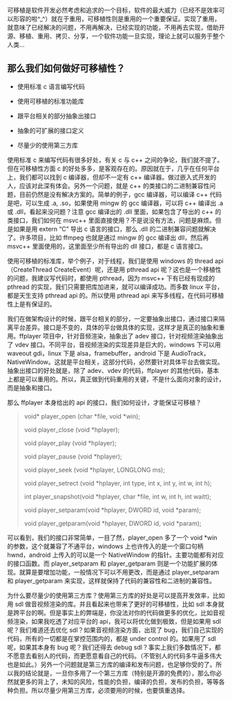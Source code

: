 可移植是软件开发必然考虑和追求的一个目标，软件的最大威力（已经不是效率可以形容的啦^_^）就在于重用，可移植性则是重用的一个重要保证。实现了重用，就意味了已经解决的问题，不用再解决，已经实现的功能，不用再去实现，借助开源、移植、重用、拷贝、分享，一个软件功能一旦实现，理论上就可以服务于整个人类...

## 那么我们如何做好可移植性？

* 使用标准 c 语言编写代码

* 使用可移植的标准功能库

* 跟平台相关的部分抽象出接口

* 抽象的可扩展的接口定义

* 尽量少的使用第三方库

使用标准 c 来编写代码有很多好处，有关 c 与 c++ 之间的争论，我们就不提了。但在可移植性方面 c 的好处多多，是客观存在的。原因就在于，几乎在任何平台上，我们都可以找到 c 编译器，但却不一定有 c++ 编译器。做过嵌入式开发的人，应该对此深有体会。另外一个问题，就是 c++ 的类接口的二进制兼容性问题，目前仍然是没有解决方案的。简单的例子，gcc 编译器，可以编译 c++ 代码是吧，可以生成 .a, .so，如果使用 mingw 的 gcc 编译器，可以将 c++ 编译出 .a 或 .dll，看起来没问题？注意 gcc 编译出的 .dll 里面，如果包含了导出的 c++ 的类接口，我们如何在 msvc++ 里面直接使用？不是说没有方法，问题是麻烦。但是如果是用 extern “C” 导出 c 语言的接口，那么 .dll 的二进制兼容问题就解决了。许多项目，比如 ffmpeg 也就是通过 mingw 的 gcc 编译出 dll，然后再 msvc++ 里面使用的，这里面至少所有导出的 dll 接口，都是 c 语言接口。

使用可移植的标准库，举个例子，对于线程，我们是使用 windows 的 thread api（CreateThread CreateEvent）呢，还是用 pthread api 呢？这也是一个移植性的问题，我建议写代码时，都使用 pthread，因为 msvc++ 下有已经有现成的 pthread 的实现，我们只需要把库加进来，就可以编译成功。而多数 linux 平台，都是天生支持 pthread api 的。所以使用 pthread api 来写多线程，在代码可移植性上是有保证的。

我们在做架构设计的时候，跟平台相关的部分，一定要抽象出接口，通过接口来隔离平台差异。接口是不变的，具体的平台做具体的实现，这样才是真正的抽象和重用。ffplayer 项目中，针对音频渲染，抽象出了 adev 接口，针对视频渲染抽象出了 vdev 接口。不同平台，音视频渲染的实现差异是巨大的，windows 下可以用 waveout gdi，linux 下是 alsa，framebuffer，android 下是 AudioTrack，NativeWindow。这就是平台相关，这部分代码，必然要针对具体平台去做实现。抽象出接口的好处就是，除了 adev、vdev 的代码，ffplayer 的其他代码，基本上都是可以重用的。所以，真正做到代码重用的关键，不是什么面向对象的设计，而是抽象和接口。

那么 ffplayer 本身给出的 api 的接口，我们如何设计，才能保证可移植？

> void* player_open    (char *file, void *win);
>
> void  player_close   (void *hplayer);
>
> void  player_play    (void *hplayer);
>
> void  player_pause   (void *hplayer);
>
> void  player_seek    (void *hplayer, LONGLONG ms);
>
> void  player_setrect (void *hplayer, int type, int x, int y, int w, int h);
>
> int   player_snapshot(void *hplayer, char *file, int w, int h, int waitt);
>
> void  player_setparam(void *hplayer, DWORD id, void *param);
>
> void  player_getparam(void *hplayer, DWORD id, void *param);


可以看到，我们的接口非常简单，一目了然，player_open 多了一个 void *win 的参数，这个就兼容了不通平台，windows 上也许传入的是一个窗口句柄 hwnd，android 上传入的可以是一个 NativeWindow 的指针。主要功能都有对应的接口函数。而 player_setparam 和 player_getparam 则是一个功能扩展的体现。就算是要增加功能，一般情况下可以不用更改，而是通过 player_setparam 和 player_getparam 来实现，这样就保持了代码的兼容性和二进制的兼容性。

为什么要尽量少的使用第三方库？使用第三方库的好处是可以提高开发效率，比如用 sdl 做音视频渲染的库。并且看起来也带来了更好的可移植性，比如 sdl 本身就是跨平台的啊。但是事实上的弊端是，你没法对你的代码做更多的优化，比如音视频渲染，如果我吃透了对应平台的 api，我可以将优化做到极致，但是如果用 sdl 呢？我们难道还去优化 sdl？如果音视频渲染方面，出现了 bug，我们自己实现的代码，所有的一切都是在掌控范围内的，都是 under control 的。如果用了 sdl 呢，如果其本身有 bug 呢？我们还得去 debug sdl？事实上我们多数情况下，都不愿意去看别人的代码，而更愿意看自己的代码。（不管别人的代码多牛逼多伟大也是如此。）另外一个问题就是第三方库的编译和发布问题，也足够你受的了。所以我的结论就是，一旦你多用了一个第三方库（特别是开源的免费的），那么你必然就更多的背上了，未知的风险，性能的负担，编译的负担，发布的负担，等等各种负担。所以尽量少用第三方库，必须要用的时候，也要慎重选择。




